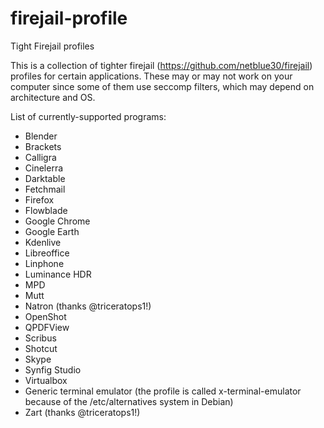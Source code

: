 # firejail-profile
Tight Firejail profiles

This is a collection of tighter firejail (https://github.com/netblue30/firejail) profiles for certain applications. These may or may not work on your computer since some of them use seccomp filters, which may depend on architecture and OS.

List of currently-supported programs:
* Blender
* Brackets
* Calligra
* Cinelerra
* Darktable
* Fetchmail
* Firefox
* Flowblade
* Google Chrome
* Google Earth
* Kdenlive
* Libreoffice
* Linphone
* Luminance HDR
* MPD
* Mutt
* Natron (thanks @triceratops1!)
* OpenShot
* QPDFView
* Scribus
* Shotcut
* Skype
* Synfig Studio
* Virtualbox
* Generic terminal emulator (the profile is called x-terminal-emulator because of the /etc/alternatives system in Debian)
* Zart (thanks @triceratops1!)